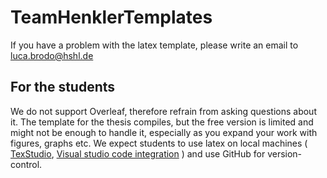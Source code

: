 # TeamHenklerTemplates

If you have a problem with the latex template, please write an email to luca.brodo@hshl.de

## For the students
We do not support Overleaf, therefore refrain from asking questions about it. The template for the thesis compiles, but the free version is limited and might not be enough to handle it, especially as you expand your work with figures, graphs etc. We expect students to use latex on local machines ( [TexStudio](https://www.texstudio.org), [Visual studio code integration](https://marketplace.visualstudio.com/items?itemName=James-Yu.latex-workshop) ) and use GitHub for version-control. 
